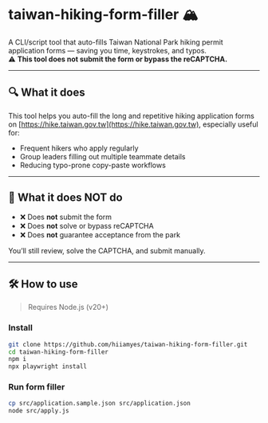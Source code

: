 # taiwan-hiking-form-filler 🏔️

A CLI/script tool that auto-fills Taiwan National Park hiking permit application forms — saving you time, keystrokes, and typos.  
⚠️ **This tool does not submit the form or bypass the reCAPTCHA.**

---

## 🔍 What it does

This tool helps you auto-fill the long and repetitive hiking application forms on [https://hike.taiwan.gov.tw](https://hike.taiwan.gov.tw), especially useful for:

- Frequent hikers who apply regularly
- Group leaders filling out multiple teammate details
- Reducing typo-prone copy-paste workflows

---

## 🚫 What it **does NOT** do

- ❌ Does **not** submit the form
- ❌ Does **not** solve or bypass reCAPTCHA
- ❌ Does **not** guarantee acceptance from the park

You’ll still review, solve the CAPTCHA, and submit manually.

---

## 🛠️ How to use

> Requires Node.js (v20+)

### Install

```bash
git clone https://github.com/hiiamyes/taiwan-hiking-form-filler.git
cd taiwan-hiking-form-filler
npm i
npx playwright install
```

### Run form filler

```bash
cp src/application.sample.json src/application.json
node src/apply.js
```
